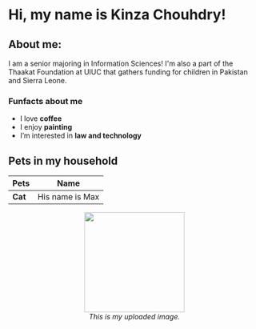 # Hi, my name is Kinza Chouhdry!

## About me:
I am a senior majoring in Information Sciences! I'm also a part of the Thaakat Foundation at UIUC that gathers funding for children in Pakistan and Sierra Leone.

### Funfacts about me
- I love **coffee**
- I enjoy **painting** 
- I’m interested in **law and technology**

## Pets in my household

| Pets       | Name                      |
|------------|--------------------------------|
| **Cat**    | His name is Max         ||


<p align="center">
  <img src="https://render.fineartamerica.com/images/rendered/default/poster/6/8/break/images/artworkimages/medium/3/stuart-little-bo-kev.jpg" width="200">
  <br>
  <em>This is my uploaded image.</em>
</p>

